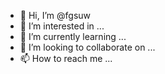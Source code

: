 - 👋 Hi, I’m @fgsuw
- 👀 I’m interested in ...
- 🌱 I’m currently learning ...
- 💞️ I’m looking to collaborate on ...
- 📫 How to reach me ...

<!---
fgsuw/fgsuw is a ✨ special ✨ repository because its `README.md` (this file) appears on your GitHub profile.
You can click the Preview link to take a look at your changes.
--->
